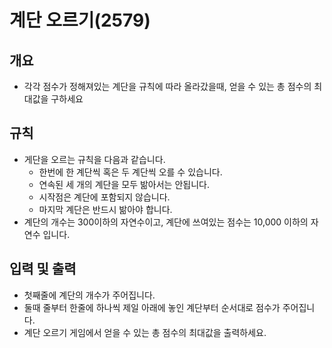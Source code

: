 계단 오르기(2579)
===
## 개요
+ 각각 점수가 정해져있는 계단을 규칙에 따라 올라갔을때, 얻을 수 있는 총 점수의 최대값을 구하세요
## 규칙
+ 게단을 오르는 규칙을 다음과 같습니다.
    - 한번에 한 계단씩 혹은 두 계단씩 오를 수 있습니다.
    - 연속된 세 개의 계단을 모두 밞아서는 안됩니다.
    - 시작점은 계단에 포함되지 않습니다.
    - 마지막 계단은 반드시 밞아야 합니다.
+ 계단의 개수는 300이하의 자연수이고, 계단에 쓰여있는 점수는 10,000 이하의 자연수 입니다.
## 입력 및 출력
+ 첫째줄에 계단의 개수가 주어집니다.
+ 둘때 줄부터 한줄에 하나씩 제일 아래에 놓인 계단부터 순서대로 점수가 주어집니다.
+ 계단 오르기 게임에서 얻을 수 있는 총 점수의 최대값을 출력하세요.
